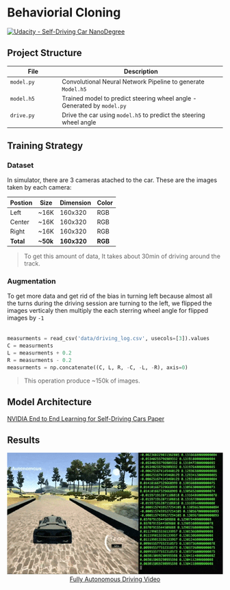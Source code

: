 # Behaviorial Cloning

[![Udacity - Self-Driving Car NanoDegree](https://s3.amazonaws.com/udacity-sdc/github/shield-carnd.svg)](http://www.udacity.com/drive)

## Project Structure

| File                         | Description                                                             |
| ---------------------------- | ----------------------------------------------------------------------- |
| `model.py`                   | Convolutional Neural Network Pipeline to generate `Model.h5`            |
| `model.h5`                   | Trained model to predict steering wheel angle - Generated by `model.py` |
| `drive.py`                   | Drive the car using `model.h5` to predict the steering wheel angle      |

## Training Strategy

### Dataset
In simulator, there are 3 cameras atached to the car. These are the images taken by each camera:

| Postion | Size | Dimension | Color |
|---------|------|-----------|-------|
|  Left   | ~16K |  160x320  |  RGB  |
|  Center | ~16K |  160x320  |  RGB  |
|  Right  | ~16K |  160x320  |  RGB  |
|  **Total** | **~50k** |  **160x320**  |  **RGB**  |


> To get this amount of data, It takes about 30min of driving around the track.

### Augmentation
To get more data and get rid of the bias in turning left because almost all the turns during the driving session are turning to the left, we flipped the images verticaly then multiply the each sterring wheel angle for flipped images by `-1`

```python

measurments = read_csv('data/driving_log.csv', usecols=[3]).values
C = measurments
L = measurments + 0.2
R = measurments - 0.2
measurments = np.concatenate((C, L, R, -C, -L, -R), axis=0)

```
> This operation produce ~150k of images.

### 

## Model Architecture
[NVIDIA End to End Learning for Self-Driving Cars Paper](https://arxiv.org/abs/1604.07316)

## Results

<p align="center">
  <img src="Media/BehavioralCloning.gif" alt="Driving Autonomously"/>
  <br/>
  <a target="_blank" href="https://youtu.be/08jBeBCmbLE">Fully Autonomous Driving Video</a>
</p>

